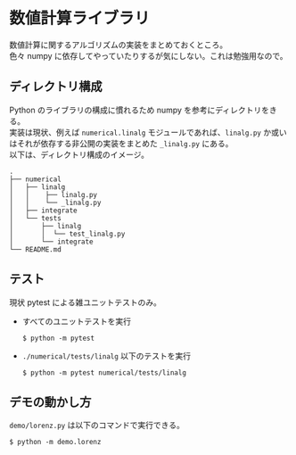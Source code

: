 # 数値計算ライブラリ
数値計算に関するアルゴリズムの実装をまとめておくところ。  
色々 numpy に依存してやっていたりするが気にしない。これは勉強用なので。

## ディレクトリ構成
Python のライブラリの構成に慣れるため numpy を参考にディレクトリをきる。  
実装は現状、例えば `numerical.linalg` モジュールであれば、`linalg.py` か或いはそれが依存する非公開の実装をまとめた `_linalg.py` にある。  
以下は、ディレクトリ構成のイメージ。

```tree
.
├── numerical
│   ├── linalg
│   │    ├── linalg.py
│   │    └── _linalg.py
│   ├── integrate
│   └── tests
│       ├── linalg
│       │  └── test_linalg.py
│       └── integrate
└── README.md
```

## テスト
現状 pytest による雑ユニットテストのみ。

- すべてのユニットテストを実行
  ```
  $ python -m pytest
  ```
- `./numerical/tests/linalg` 以下のテストを実行
  ```
  $ python -m pytest numerical/tests/linalg
  ```

## デモの動かし方
`demo/lorenz.py` は以下のコマンドで実行できる。
```
$ python -m demo.lorenz
```
